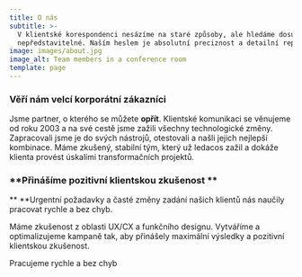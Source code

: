 ```yaml
---
title: O nás
subtitle: >-
  V klientské korespondenci nesázíme na staré způsoby, ale hledáme dosud
  nepředstavitelné. Naším heslem je absolutní preciznost a detailní reporting.
image: images/about.jpg
image_alt: Team members in a conference room
template: page
---
```

### **Věří nám velcí korporátní zákazníci**

Jsme partner, o kterého se můžete **opřít**. Klientské komunikaci se věnujeme od roku 2003 a na své cestě jsme zažili všechny technologické změny. Zapracovali jsme je do svých nástrojů, otestovali a našli jejich nejlepší kombinace. Máme zkušený, stabilní tým, který už ledacos zažil a dokáže klienta provést úskalími transformačních projektů.

### **Přinášíme pozitivní klientskou zkušenost **

**
**Urgentní požadavky a časté změny zadání našich klientů nás naučily pracovat rychle a bez chyb.

Máme zkušenost z oblasti UX/CX a funkčního designu. Vytváříme a optimalizujeme kampaně tak, aby přinášely maximální výsledky a pozitivní klientskou zkušenost.

Pracujeme rychle a bez chyb
